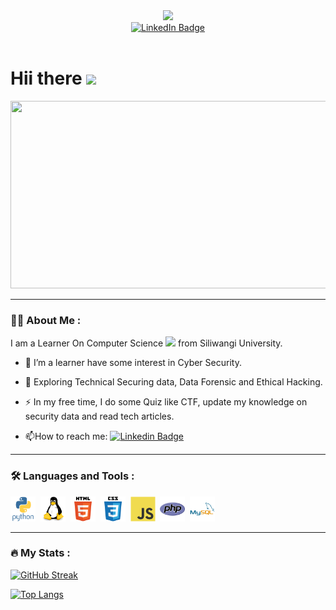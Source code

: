<div id="header" align="center">
  <img src="https://media.giphy.com/media/M9gbBd9nbDrOTu1Mqx/giphy.gif" width="100"/>
</div>

<div id="badges" align="center">
  <a href="(https://www.linkedin.com/ryzalll/](https://www.linkedin.com/in/ryzalll)">
    <img src="https://img.shields.io/badge/LinkedIn-blue?style=for-the-badge&logo=linkedin&logoColor=white" alt="LinkedIn Badge"/>
  </a>
</div>

<div id="badges" align="center">
  <a>
    <img src="https://komarev.com/ghpvc/?username=RyZal25&style=flat-square&color=blue" alt=""/>
  </a>
</div>

<h1>
  Hii there
  <img src="https://media.giphy.com/media/hvRJCLFzcasrR4ia7z/giphy.gif" width="30px"/>
</h1>

<div align="center">
  <img src="https://media.giphy.com/media/dWesBcTLavkZuG35MI/giphy.gif" width="600" height="300"/>
</div>

---

### :woman_technologist: About Me :
I am a Learner On Computer Science <img src="https://media.giphy.com/media/WUlplcMpOCEmTGBtBW/giphy.gif" width="30"> from Siliwangi University.

- :telescope: I’m a learner have some interest in Cyber Security.

- :seedling: Exploring Technical Securing data, Data Forensic and Ethical Hacking.

- :zap: In my free time, I do some Quiz like CTF, update my knowledge on security data and read tech articles.

- :mailbox:How to reach me: [![Linkedin Badge](https://img.shields.io/badge/-ryzalll-blue?style=flat&logo=Linkedin&logoColor=white)](https://www.linkedin.com/in/ryzalll)

---

### :hammer_and_wrench: Languages and Tools :
<div>
  <img src="https://github.com/devicons/devicon/blob/master/icons/python/python-original-wordmark.svg" title="Python" alt="Phyton" width="40" height="40"/>&nbsp;
  <img src="https://github.com/devicons/devicon/blob/master/icons/linux/linux-original.svg" title="Linux" alt="Linux" width="40" height="40"/>&nbsp;
  <img src="https://github.com/devicons/devicon/blob/master/icons/html5/html5-original-wordmark.svg" title="HTML" alt="HTML" width="40" height="40"/>&nbsp;
  <img src="https://github.com/devicons/devicon/blob/master/icons/css3/css3-original-wordmark.svg" title="CSS" alt="CSS" width="40" height="40"/>&nbsp;
  <img src="https://github.com/devicons/devicon/blob/master/icons/javascript/javascript-original.svg" title="Java Script" alt="Java Script" width="40" height="40"/>&nbsp;
  <img src="https://github.com/devicons/devicon/blob/master/icons/php/php-original.svg" title="PHP" alt="PHP" width="40" height="40"/>&nbsp;
  <img src="https://github.com/devicons/devicon/blob/master/icons/mysql/mysql-original-wordmark.svg" title="MySQL" alt="MySQL" width="40" height="40"/>&nbsp;
</div>

---

### :fire: My Stats :
[![GitHub Streak](http://github-readme-streak-stats.herokuapp.com?user=RyZal25&theme=dark&background=000000)](https://git.io/streak-stats)

[![Top Langs](https://github-readme-stats.vercel.app/api/top-langs/?username=RyZal25&layout=compact&theme=vision-friendly-dark)](https://github.com/anuraghazra/github-readme-stats)

<!--
**RyZal25/RyZal25** is a ✨ _special_ ✨ repository because its `README.md` (this file) appears on your GitHub profile.

Here are some ideas to get you started:

- 🔭 I’m currently working on ...
- 🌱 I’m currently learning ...
- 👯 I’m looking to collaborate on ...
- 🤔 I’m looking for help with ...
- 💬 Ask me about ...
- 📫 How to reach me: ...
- 😄 Pronouns: ...
- ⚡ Fun fact: ...
-->
